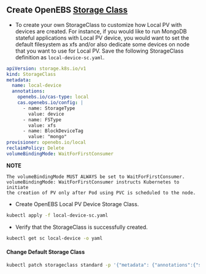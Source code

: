 ## Create OpenEBS [Storage Class](https://docs.openebs.io/docs/next/uglocalpv-device.html#create-storageclass)

- To create your own StorageClass to customize how Local PV with devices are created. For instance, if you would like to run MongoDB stateful applications with Local PV device, you would want to set the default filesystem as xfs and/or also dedicate some devices on node that you want to use for Local PV. Save the following StorageClass definition as `local-device-sc.yaml`.

```yaml
apiVersion: storage.k8s.io/v1
kind: StorageClass
metadata:
  name: local-device
  annotations:
    openebs.io/cas-type: local
    cas.openebs.io/config: |
      - name: StorageType
        value: device
      - name: FSType
        value: xfs
      - name: BlockDeviceTag
        value: "mongo"
provisioner: openebs.io/local
reclaimPolicy: Delete
volumeBindingMode: WaitForFirstConsumer
```

**NOTE**
```
The volumeBindingMode MUST ALWAYS be set to WaitForFirstConsumer. volumeBindingMode: WaitForFirstConsumer instructs Kubernetes to initiate
the creation of PV only after Pod using PVC is scheduled to the node.
```

- Create OpenEBS Local PV Device Storage Class.

```bash
kubectl apply -f local-device-sc.yaml
```

- Verify that the StorageClass is successfully created.

```bash
kubectl get sc local-device -o yaml
```

#### Change Default Storage Class

```bash
kubectl patch storageclass standard -p '{"metadata": {"annotations":{"storageclass.kubernetes.io/is-default-class":"false"}}}'
```
